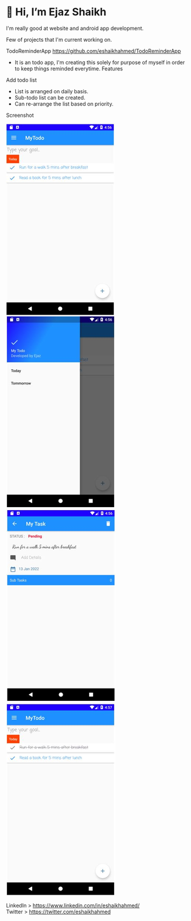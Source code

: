 
# 👋 Hi, I’m Ejaz Shaikh


I'm really good at website and android app development. 

Few of projects that I'm current working on.

TodoReminderApp
https://github.com/eshaikhahmed/TodoReminderApp

- It is an todo app, I'm creating this solely for purpose of myself in order to keep things reminded everytime.
Features

Add todo list
* List is arranged on daily basis.
* Sub-todo list can be created.
* Can re-arrange the list based on priority.

Screenshot
<p float="left">
<img src="https://github.com/eshaikhahmed/TodoReminderApp/blob/main/screenshots/Capture1.JPG?raw=true"> 
<img src="https://github.com/eshaikhahmed/TodoReminderApp/blob/main/screenshots/Capture2.JPG?raw=true"> 
<img src="https://github.com/eshaikhahmed/TodoReminderApp/blob/main/screenshots/Capture3.JPG?raw=true"> 
<img src="https://github.com/eshaikhahmed/TodoReminderApp/blob/main/screenshots/Capture4.JPG?raw=true"> 
</p>


LinkedIn > https://www.linkedin.com/in/eshaikhahmed/ <br />
Twitter > https://twitter.com/eshaikhahmed
